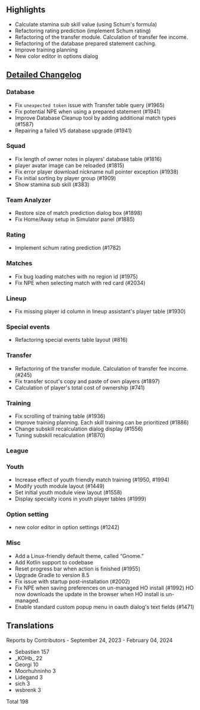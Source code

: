 

## Highlights
* Calculate stamina sub skill value (using Schum's formula)
* Refactoring rating prediction (implement Schum rating)
* Refactoring of the transfer module. Calculation of transfer fee income.
* Refactoring of the database prepared statement caching.
* Improve training planning
* New color editor in options dialog

## [Detailed Changelog](https://github.com/ho-dev/HattrickOrganizer/issues?q=milestone%3A8.0)

### Database
* Fix `unexpected token` issue with Transfer table query (#1965)
* Fix potential NPE when using a prepared statement (#1941)
* Improve Database Cleanup tool by adding additional match types (#1587)
* Repairing a failed V5 database upgrade (#1941)

### Squad
* Fix length of owner notes in players' database table (#1816)
* player avatar image can be reloaded (#1815)
* Fix error player download nickname null pointer exception (#1938)
* Fix initial sorting by player group (#1909)
* Show stamina sub skill (#383)

### Team Analyzer
* Restore size of match prediction dialog box (#1898)
* Fix Home/Away setup in Simulator panel (#1885)

### Rating
* Implement schum rating prediction (#1782)

### Matches
* Fix bug loading matches with no region id (#1975)
* Fix NPE when selecting match with red card (#2034)

### Lineup
* Fix missing player id column in lineup assistant's player table (#1930)

### Special events
* Refactoring special events table layout (#816)

### Transfer
* Refactoring of the transfer module. Calculation of transfer fee income. (#245)
* Fix transfer scout's copy and paste of own players (#1897)
* Calculation of player's total cost of ownership (#741)

### Training
* Fix scrolling of training table (#1936)
* Improve training planning. Each skill training can be prioritized (#1886)
* Change subskill recalculation dialog display (#1556)
* Tuning subskill recalculation (#1870)

### League

### Youth
* Increase effect of youth friendly match training (#1950, #1994)
* Modify youth module layout (#1449)
* Set initial youth module view layout (#1558)
* Display specialty icons in youth player tables (#1999)

### Option setting
* new color editor in option settings (#1242)

### Misc
* Add a Linux-friendly default theme, called “Gnome.”
* Add Kotlin support to codebase
* Reset progress bar when action is finished (#1955)
* Upgrade Gradle to version 8.5
* Fix issue with startup post-installation (#2002)
* Fix NPE when saving preferences on un-managed HO install (#1992)
  HO now downloads the update in the browser when HO install is un-managed.
* Enable standard custom popup menu in oauth dialog's text fields (#1471)

## Translations

Reports by Contributors - September 24, 2023 - February 04, 2024

* Sebastien 157
* \_KOHb\_ 22
* Georgi 10
* Moorhuhninho 3
* Lidegand 3
* sich 3
* wsbrenk 3

Total 198
